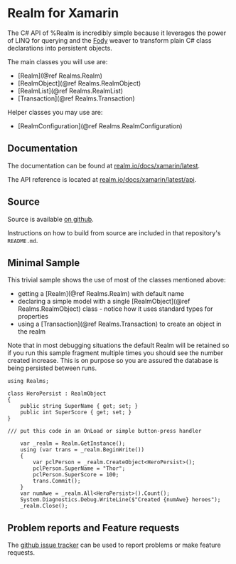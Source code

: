 Realm for Xamarin
=================

The C# API of %Realm is incredibly simple because it leverages the power of LINQ for querying and the [Fody](https://github.com/Fody/Fody) weaver to transform plain C# class declarations into persistent objects.

The main classes you will use are:

- [Realm](@ref Realms.Realm)
- [RealmObject](@ref Realms.RealmObject)
- [RealmList](@ref Realms.RealmList)
- [Transaction](@ref Realms.Transaction)

Helper classes you may use are:

- [RealmConfiguration](@ref Realms.RealmConfiguration)


Documentation
-------------
The documentation can be found at [realm.io/docs/xamarin/latest](https://realm.io/docs/xamarin/latest/).

The API reference is located at [realm.io/docs/xamarin/latest/api](https://realm.io/docs/xamarin/latest/api/).

Source
------
Source is available [on github](https://github.com/realm/realm-dotnet).

Instructions on how to build from source are included in that repository's `README.md`. 


Minimal Sample
--------------

This trivial sample shows the use of most of the classes mentioned above:

- getting a [Realm](@ref Realms.Realm) with default name
- declaring a simple model with a single [RealmObject](@ref Realms.RealmObject) class - notice how it uses standard types for properties
- using a [Transaction](@ref Realms.Transaction) to create an object in the realm

Note that in most debugging situations the default Realm will be retained so if you run this sample fragment multiple times you should see the number created increase. This is on purpose so you are assured the database is being persisted between runs.

```
using Realms;

class HeroPersist : RealmObject
{
    public string SuperName { get; set; }
    public int SuperScore { get; set; }
}

/// put this code in an OnLoad or simple button-press handler

    var _realm = Realm.GetInstance();
    using (var trans = _realm.BeginWrite())
    {
        var pclPerson = _realm.CreateObject<HeroPersist>();
        pclPerson.SuperName = "Thor";
        pclPerson.SuperScore = 100;
        trans.Commit();
    }
    var numAwe = _realm.All<HeroPersist>().Count();
    System.Diagnostics.Debug.WriteLine($"Created {numAwe} heroes");
    _realm.Close();
```


Problem reports and Feature requests
------
The [github issue tracker](https://github.com/realm/realm-dotnet/issues) can be used to report problems or make feature requests.
